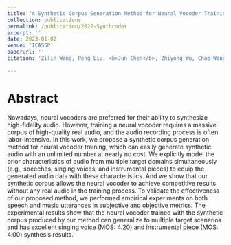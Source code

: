 ```yaml
---
title: "A Synthetic Corpus Generation Method for Neural Vocoder Training"
collection: publications
permalink: /publication/2022-Synthcoder
excerpt: ''
date: 2023-01-02
venue: 'ICASSP'
paperurl: ''
citation: 'Zilin Wang, Peng Liu, <b>Jun Chen</b>, Zhiyong Wu, Chao Weng, Dan Su, Helen Meng. &quot;Synthetic Data is All You Need? Towards Universal Neural Vocoding&quot;. <i>IEEE International Conference on Acoustics, Speech and Signal Processing (ICASSP)</i>, 2023.'

---
```

Abstract
===
Nowadays, neural vocoders are preferred for their ability to synthesize high-fidelity audio. However, training a neural vocoder requires a massive corpus of high-quality real audio, and the audio recording process is often labor-intensive. In this work, we propose a synthetic corpus generation method for neural vocoder training, which can easily generate synthetic audio with an unlimited number at nearly no cost. We explicitly model the prior characteristics of audio from multiple target domains simultaneously (e.g., speeches, singing voices, and instrumental pieces) to equip the generated audio data with these characteristics. And we show that our synthetic corpus allows the neural vocoder to achieve competitive results without any real audio in the training process. To validate the effectiveness of our proposed method, we performed empirical experiments on both speech and music utterances in subjective and objective metrics. The experimental results show that the neural vocoder trained with the synthetic corpus produced by our method can generalize to multiple target scenarios and has excellent singing voice (MOS: 4.20) and instrumental piece (MOS: 4.00) synthesis results.